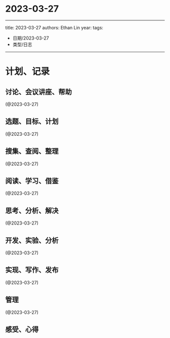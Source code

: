 

# 2023-03-27


---
title: 2023-03-27
authors: Ethan Lin
year:
tags:
  - 日期/2023-03-27 
  - 类型/日志 
---




# 计划、记录

## 讨论、会议讲座、帮助

(@2023-03-27)



## 选题、目标、计划

(@2023-03-27)



## 搜集、查阅、整理

(@2023-03-27)



## 阅读、学习、借鉴

(@2023-03-27)



## 思考、分析、解决

(@2023-03-27)



## 开发、实验、分析

(@2023-03-27)



## 实现、写作、发布

(@2023-03-27)





## 管理

(@2023-03-27)



## 感受、心得



